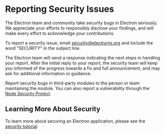 # Reporting Security Issues

The Electron team and community take security bugs in Electron seriously. We appreciate your efforts to responsibly disclose your findings, and will make every effort to acknowledge your contributions.

To report a security issue, email [security@electronjs.org](mailto:security@electronjs.org) and include the word "SECURITY" in the subject line.

The Electron team will send a response indicating the next steps in handling your report. After the initial reply to your report, the security team will keep you informed of the progress towards a fix and full announcement, and may ask for additional information or guidance.

Report security bugs in third-party modules to the person or team maintaining the module. You can also report a vulnerability through the [Node Security Project](https://nodesecurity.io/report).

## Learning More About Security
To learn more about securing an Electron application, please see the [security tutorial](https://github.com/electron/electron/blob/master/docs/tutorial/security.md).
